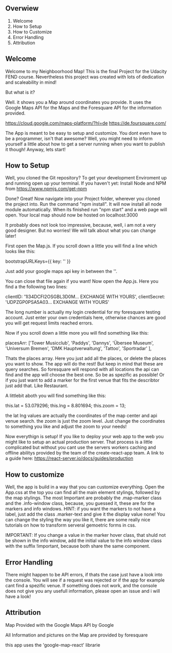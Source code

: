 ## Overwiew

1. Welcome
2. How to Setup
3. How to Customize
4. Error Handling
5. Attribution


## Welcome

Welcome to my Neighboorhood Map! This is the final Project for the Udacity FEND course.
Nevertheless this project was created with lots of dedication and scaleability in mind!

But what is it?

Well. it shows you a Map around coordinates you provide. It uses the Google Maps API for the Maps
and the Foresquare API for the information provided.

https://cloud.google.com/maps-platform/?hl=de
https://de.foursquare.com/

The App is meant to be easy to setup and customize. You dont even have to be a programmer, isn't that awesome?
Well, you might need to inform yourself a little about how to get a server running when you want to publish it though!
Anyway, lets start!


## How to Setup

Well, you cloned the Git repository? To get your development Enviroment up and running open up your terminal.
If you haven't yet: Install Node and NPM from
https://www.npmjs.com/get-npm

Done? Great! Now navigate into your Project folder, wherever you cloned the project into. Run the command "npm install".
It will now install all node module automatically. When its finished run "npm start" and a web page will open.
Your local map should now be hosted on localhost:3000

It probably does not look too impressive, because, well, i am not a very good designer. But no worries! We will talk about what you can change later!

First open the Map.js. If you scroll down a little you will find a line which looks like this:

bootstrapURLKeys={{ key: '' }}

Just add your google maps api key in between the ''.

You can close that file again if you want! Now open the App.js. Here you find a the following two lines:

clientID: '1I34DCFI2OSGBL3D0M... EXCHANGE WITH YOURS',
clientSecret: 'UDPZGP0PSA5A03... EXCHANGE WITH YOURS'

The long number is actually my login credential for my foresquare testing account. Just enter your own credentials here, otherwise chances are good you will get request limits reached errors.

Now if you scroll down a little more you will find something like this:

placesArr: ['Tower Musicclub',
            'Paddys',
            'Dannys',
            'Übersee Museum',
            'Universum Bremen',
            'DMK Hauptverwaltung',
            'Tattoo',
            'Sportradar'
],

Thats the places array. Here you just add all the places, or delete the places you want to show. The app will do the rest! But keep in mind that these are query searches. So foresquare will respond
with all locations the api can find and the app will choose the best one. So be as spezific as possible! Or if you just want to add a marker for the first venue that fits the describtor just add that. Like Restaurant.

A littlebit aboth you will find something like this:

this.lat = 53.079296;
this.lng = 8.801694;
this.zoom = 13;  

the lat lng values are actually the coordinates of the map center and api venue search. the zoom is just the zoom level. Just change the coordinates to something you like and adjust the zoom to your needs!

Now everythign is setup! If you like to deploy your web app to the web you might like to setup an actual production server. That process is a little complicated but without you cant use the servers workers caching and offline abilitys provided by the team of the create-react-app team. A link to a guide here: https://react-server.io/docs/guides/production

## How to customize

Well, the app is build in a way that you can customize everything. Open the App.css at the top you can find all the main element stylings, followed by the map stylings. The most Important are probably the .map-marker class and the .info-window class, because, you guessed it, these are for the markers and info windows.
HINT: if you want the markers to not have a label, just add the class .marker-text and give it the display value none!
You can change the styling the way you like it, there are some really nice tutorials on how to transform serveral gemoetric forms in css.

IMPORTANT: If you change a value in the marker hover class, that shuld not be shown in the info window, add the initial value to the info window  class with the suffix !important, because both share the same component.

## Error Handling

There might happen to be API errors, if thats the case just have a look into the console. You will see if a request was rejected or if the app for example cant find a spezific venue. If something does not work, and the console does not give you any usefull information, please open an issue and i will have a look!

## Attribution

Map Provided with the Google Maps API by Google

All Information and pictures on the Map are provided by foresquare

this app uses the 'google-map-react' librarie
